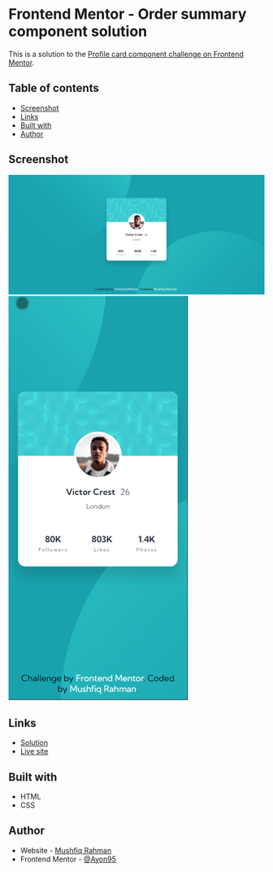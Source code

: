 # Frontend Mentor - Order summary component solution

This is a solution to the [Profile card component challenge on Frontend Mentor](https://www.frontendmentor.io/challenges/profile-card-component-cfArpWshJ).

## Table of contents

- [Screenshot](#screenshot)
- [Links](#links)
- [Built with](#built-with)
- [Author](#author)

## Screenshot

![](./screenshot-desktop.png)
![](./screenshot-mobile.png)

## Links

- [Solution](https://www.frontendmentor.io/solutions/profile-card-component-using-semantic-html-and-css-NzBOEuPeL)
- [Live site](https://fm-challenge-profile-card-component.netlify.app/)

## Built with

- HTML
- CSS

## Author

- Website - [Mushfiq Rahman](https://mushfiq-rahman.netlify.app)
- Frontend Mentor - [@Ayon95](https://www.frontendmentor.io/profile/Ayon95)
